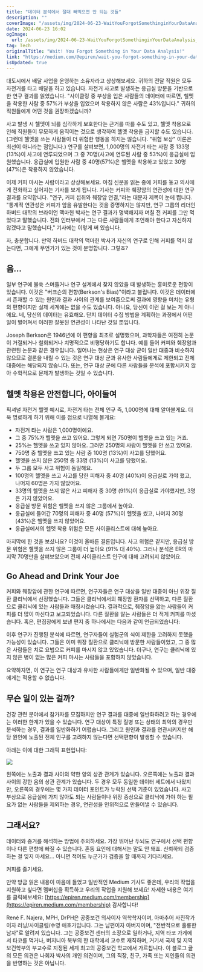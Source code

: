 ```yaml
---
title: "데이터 분석에서 절대 빼먹으면 안 되는 것들"
description: ""
coverImage: "/assets/img/2024-06-23-WaitYouForgotSomethinginYourDataAnalysis_0.png"
date: 2024-06-23 16:02
ogImage:
  url: /assets/img/2024-06-23-WaitYouForgotSomethinginYourDataAnalysis_0.png
tag: Tech
originalTitle: "Wait! You Forgot Something in Your Data Analysis!"
link: "https://medium.com/@epiren/wait-you-forgot-something-in-your-data-analysis-5ecb36928e99"
isUpdated: true
---
```


대도시에서 배달 사업을 운영하는 소유자라고 상상해보세요. 귀하의 전달 직원은 모두 자전거를 타고 배달을 하고 있습니다. 자전거 사고로 발생하는 응급실 방문을 기반으로 한 연구 결과를 읽었습니다. "사이클링 중 부상을 입은 사람들의 데이터에 따르면, 헬멧을 착용한 사람 중 57%가 부상을 입었으며 착용하지 않은 사람은 43%입니다." 귀하의 직원들에게 어떤 것을 권장하겠습니까?

사고 발생 시 헬멧이 뇌를 심각하게 보호한다는 근거를 따를 수도 있고, 헬멧 착용으로 인해 직원들이 무모하게 움직이는 것으로 생각하여 헬멧 착용을 금지할 수도 있습니다. (그런데 헬멧을 쓰는 사람들이 더 위험한 행동을 하지는 않습니다. "위험 보상" 이론은 최선이 아니라는 점입니다.) 연구를 살펴보면, 1,000명의 자전거 타는 사람 중 133명(13%)이 사고에 연루되었으며 그 중 70명(사고에 연루된 사람 중 53%)이 응급실에 입원했습니다. 응급실에 입원한 사람 중 40명(57%)은 헬멧을 착용하고 있었고 30명(47%)은 착용하지 않았습니다.

이제 커피 마시는 사람이라고 상상해보세요. 아침 신문을 읽는 중에 커피를 놓고 의사에게 전화하고 싶어지는 기사를 보게 됩니다. 기사는 커피와 췌장암의 연관성에 대한 연구 결과를 요약합니다. "연구, 커피 섭취와 췌장암 연결,"라는 대문자 제목이 눈에 띕니다. "통계적 연관성은 커피가 암을 유발한다는 것을 증명하지는 않지만, 연구 그룹의 리더인 하버드 대학의 브라이언 맥마헌 박사는 연구 결과가 명백해지자 며칠 전 커피를 그만 먹었다고 말했습니다. 전화 인터뷰에서 그는 다른 사람들에게 조언해야 한다고 자신하지 않겠다고 말했습니다," 기사에는 이렇게 써 있습니다.

자, 충분합니다. 만약 하버드 대학의 맥마헌 박사가 자신의 연구로 인해 커피를 먹지 않는다면, 그에게 무언가가 있는 것이 분명합니다. 그렇죠?

<div class="content-ad"></div>

## 음…

일부 연구에 불쑥 스며들거나 연구 설계에서 찾지 않았을 때 발생하는 흥미로운 편향이 있습니다. 이것은 "버크슨의 편향(Berkson's Bias)"이라고 불립니다. 이것은 데이터에서 존재할 수 있는 원인과 결과 사이의 관계를 보여줌으로써 결과에 영향을 미치는 유형의 편향이지만 실제 세계에는 없을 수도 있습니다. 아니요, 당신이 이런 걸 보는 게 아니에요. 네, 당신의 데이터는 유효해요. 단지 데이터 수집 방법을 계획하는 과정에서 어떤 일이 벌어져서 이러한 잘못된 연관성이 나타난 것일 뿐입니다.

Joseph Berkson은 1946년에 이 편향을 최초로 설명했으며, 과학자들은 여전히 논문이 거절되거나 철회되거나 치명적으로 비평당하기도 합니다. 예를 들어 커피와 췌장암과 관련된 논문과 같은 경우입니다. 일어나는 현상은 연구 대상 군이 일반 대중과 비슷하지 않으므로 결론을 내릴 수 있는 것은 연구 대상 군과 유사한 사람들에게로 제한되고 전체 대중에는 해당되지 않습니다. 또는, 연구 대상 군에 다른 사람들을 분석에 포함시키지 않아 수학적으로 문제가 발생하는 것일 수 있습니다.

## 헬멧 착용은 안전합니다, 아이들여

<div class="content-ad"></div>

픽셔널 자전거 헬멧 예시로, 자전거 타는 전체 인구 즉, 1,000명에 대해 알아볼게요. 더욱 명료하게 하기 위해 이를 점으로 나열해 볼게요:

- 자전거 타는 사람은 1,000명이에요.
- 그 중 75%가 헬멧을 쓰고 있어요. 그렇게 되면 750명이 헬멧을 쓰고 있는 거죠.
- 25%는 헬멧을 쓰고 있지 않아요. 그러면 250명의 사람이 헬멧을 안 쓰고 있어요.
- 750명 중 헬멧을 쓰고 있는 사람 중 100명 (13%)이 사고를 당했어요.
- 헬멧을 쓰지 않은 250명 중 33명 (13%)이 사고를 당했어요.
- 두 그룹 모두 사고 위험이 동일해요.
- 100명의 헬멧을 쓰고 사고를 당한 피해자 중 40명 (40%)이 응급실로 가야 했고, 나머지 60명은 가지 않았어요.
- 33명의 헬멧을 쓰지 않은 사고 피해자 중 30명 (91%)이 응급실로 가야했지만, 3명은 가지 않았어요.
- 응급실 방문 위험은 헬멧을 쓰지 않은 그룹에서 높아요.
- 응급실에 들어간 70명의 피해자 중 40명 (57%)이 헬멧을 썼고, 나머지 30명 (43%)은 헬멧을 쓰지 않았어요.
- 응급실에서의 헬멧 착용 위험은 모든 사이클리스트에 대해 높아요.

마지막에 한 것을 보셨나요? 이것이 올바른 결론입니다. 사고 위험은 같지만, 응급실 방문 위험은 헬멧을 쓰지 않은 그룹이 더 높아요 (91% 대 40%). 그러나 분석은 ER의 마지막 70명만을 살펴보았으며 전체 사이클리스트 인구에 대해 고려되지 않았어요.

## Go Ahead and Drink Your Joe

<div class="content-ad"></div>

커피와 췌장암에 관한 연구에 따르면, 연구자들은 연구 대상을 일반 대중이 아닌 위장 질환 클리닉에서 선정했습니다. 그들은 클리닉에서의 췌장암 환자를 선택하고, 다른 질환으로 클리닉에 있는 사람들과 매칭시켰습니다. 결과적으로, 췌장암을 앓는 사람들이 커피를 더 많이 마신다고 보고되었습니다. 다른 질환을 앓는 사람들은 더 적게 커피를 마셨습니다. 혹은, 편집장에게 보낸 편지 중 하나에서는 다음과 같이 언급되었습니다:

이후 연구가 진행된 분석에 따르면, 연구자들이 실험군의 식이 제한을 고려하지 못했을 가능성이 있습니다. 그들은 이미 위장 질환으로 클리닉에 방문한 사람들이었고, 그 중 많은 사람들은 치료 요법으로 커피를 마시지 않고 있었습니다. 더구나, 연구는 클리닉에 있지 않은 병이 없는 많은 커피 마시는 사람들을 포함하지 않았습니다.

요약하자면, 이 연구는 연구 대상과 유사한 사람들에게만 일반화될 수 있으며, 일반 대중에게는 적용할 수 없습니다.

## 무슨 일이 있는 걸까?

<div class="content-ad"></div>

건강 관련 분야에서 참가자를 모집하지만 연구 결과를 대중에 일반화하려고 하는 경우에는 이러한 한계가 있을 수 있습니다. 연구 대상이 특정 질병 또는 상태의 최악의 경우만 분석하는 경우, 결과를 일반화하기 어렵습니다. 그리고 원인과 결과를 연관시키지만 해당 원인에 노출된 전체 인구를 고려하지 않는다면 선택편향이 발생할 수 있습니다.

아래는 이에 대한 그래픽 표현입니다:

![](/assets/img/2024-06-23-WaitYouForgotSomethinginYourDataAnalysis_0.png)

왼쪽에는 노출과 결과 사이의 약한 양의 상관 관계가 있습니다. 오른쪽에는 노출과 결과 사이의 강한 음의 상관 관계가 있습니다. 두 경우 모두 동일한 데이터 세트에서 나왔지만, 오른쪽의 경우에는 몇 가지 데이터 포인트가 누락된 선택 기준이 있었습니다. 사고 부상으로 응급실에 가지 않아도 되는 사람들이나 위장 증상으로 클리닉에 가야 하는 필요가 없는 사람들을 제외하는 경우, 연관성을 인위적으로 만들어낼 수 있습니다.

<div class="content-ad"></div>

## 그래서요?

데이터와 증거를 해석하는 방법에 주의하세요. 가장 뛰어난 두뇌도 연구에서 선택 편향이나 다른 편향에 빠질 수 있습니다. 혼동 요인에 대해서는 말도 안 돼죠. 신뢰하되 검증하는 걸 잊지 마세요... 아니면 적어도 누군가가 검증을 할 때까지 기다리세요.

커피를 즐기세요.

만약 방금 읽은 내용이 마음에 들었고 일반적인 Medium 기사도 좋은데, 우리의 작업을 지원하고 싶다면 멤버십을 획득하고 우리의 작업을 지원해 보세요! 자세한 내용은 여기를 클릭해보세요: [https://epiren.medium.com/membership](https://epiren.medium.com/membership) 감사합니다!

<div class="content-ad"></div>

René F. Najera, MPH, DrPH은 공중보건 의사이자 역학학자이며, 아마추어 사진작가이자 러닝/사이클링/수영 애호가입니다. 그는 남편이자 아버지이며, "전반적으로 훌륭한 남자"로 알려져 있습니다. 그는 공중보건 센터의 소장으로 일하거나, 지역 타코 가게에서 타코를 먹거나, 버지니아 북부의 한 대학에서 교수로 재직하며, 거기서 국제 및 지역보건학부의 부교수로 지정된 세계 최고의 공중보건 학교에서 가르칩니다. 이 블로그 글의 모든 의견은 나회자 박사의 개인 의견이며, 그의 직장, 친구, 가족 또는 지인들의 의견을 반영하는 것은 아닙니다.
